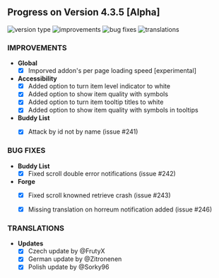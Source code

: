 ## Progress on Version 4.3.5 [Alpha]

![version type](https://img.shields.io/badge/version-alpha-yellow.svg?style=flat-square)
![improvements](https://img.shields.io/badge/improvements-6-green.svg?style=flat-square)
![bug fixes](https://img.shields.io/badge/bug%20fixes-3-red.svg?style=flat-square)
![translations](https://img.shields.io/badge/translations-3-blue.svg?style=flat-square)

### IMPROVEMENTS
- **Global**
	- [x] Imporved addon's per page loading speed [experimental]
- **Accessibility**
	- [x] Added option to turn item level indicator to white
	- [x] Added option to show item quality with symbols
	- [x] Added option to turn item tooltip titles to white 
	- [x] Added option to show item quality with symbols in tooltips
- **Buddy List**
	- [x] Attack by id not by name (issue #241)


### BUG FIXES
- **Buddy List**
	- [x] Fixed scroll double error notifications (issue #242)
- **Forge**
	- [x] Fixed scroll knowned retrieve crash (issue #243)
	- [x] Missing translation on horreum notification added (issue #246)


### TRANSLATIONS
-  **Updates**
	- [x] Czech update by @FrutyX
	- [x] German update by @Zitronenen
	- [x] Polish update by @Sorky96

